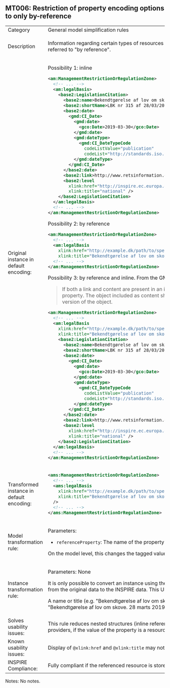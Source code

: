 ## MT006: Restriction of property encoding options to only by-reference

<table>
<tr>
<td>Category</td>
<td>General model simplification rules</td>
</tr>
<tr>
<td>Description</td>
<td><p>Information regarding certain types of resources is typically accessible through an external register or non-INSPIRE online application. Those resources should be referred to "by reference".</p>
</td>
</tr>
<tr>
<td>Original instance in default encoding:</td>
<td>
<p>Possibility 1: inline</p>

```xml
<am:ManagementRestrictionOrRegulationZone>
  <!-- ... -->
  <am:legalBasis>
    <base2:LegislationCitation>
      <base2:name>Bekendtgørelse af lov om skove</base2:name>
      <base2:shortName>LBK nr 315 af 28/03/2019</base2:shortName>
      <base2:date>
        <gmd:CI_Date>
          <gmd:date>
            <gco:Date>2019-03-30</gco:Date>
          </gmd:date>
          <gmd:dateType>
            <gmd:CI_DateTypeCode
              codeListValue="publication"
              codeList="http://standards.iso.org/ittf/PubliclyAvailableStandards/ISO_19139_Schemas/resources/codelist/ML_gmxCodelists.xml#CI_DateTypeCode" />
          </gmd:dateType>
        </gmd:CI_Date>
      </base2:date>
      <base2:link>http://www.retsinformation.dk/eli/lta/2019/315/dan/pdf</base2:link>
      <base2:level
        xlink:href="http://inspire.ec.europa.eu/codelist/LegislationLevelValue/national"
        xlink:title="national" />
    </base2:LegislationCitation>
  </am:legalBasis>
  <!-- ... -->
</am:ManagementRestrictionOrRegulationZone>
```

<p>Possibility 2: by reference</p>

```xml
<am:ManagementRestrictionOrRegulationZone>
  <!-- ... -->
  <am:legalBasis
    xlink:href="http://example.dk/path/to/specific/law/resource"
    xlink:title="Bekendtgørelse af lov om skove" />
  <!-- ... -->
</am:ManagementRestrictionOrRegulationZone>
```

<p>Possibility 3: by reference and inline. From the GML standard:</p>

<blockquote>If both a link and content are present in an instance of a property element, then the object found by traversing the xlink:href link shall be the normative value of the property. The object included as content shall be used by the data recipient only if the remote instance cannot be resolved; this may be considered to be a "cached" version of the object.</blockquote>

```xml
<am:ManagementRestrictionOrRegulationZone>
  <!-- ... -->
  <am:legalBasis
    xlink:href="http://example.dk/path/to/specific/law/resource"
    xlink:title="Bekendtgørelse af lov om skove">
    <base2:LegislationCitation>
      <base2:name>Bekendtgørelse af lov om skove</base2:name>
      <base2:shortName>LBK nr 315 af 28/03/2019</base2:shortName>
      <base2:date>
        <gmd:CI_Date>
          <gmd:date>
            <gco:Date>2019-03-30</gco:Date>
          </gmd:date>
          <gmd:dateType>
            <gmd:CI_DateTypeCode
              codeListValue="publication"
              codeList="http://standards.iso.org/ittf/PubliclyAvailableStandards/ISO_19139_Schemas/resources/codelist/ML_gmxCodelists.xml#CI_DateTypeCode" />
          </gmd:dateType>
        </gmd:CI_Date>
      </base2:date>
      <base2:link>http://www.retsinformation.dk/eli/lta/2019/315/dan/pdf</base2:link>
      <base2:level
        xlink:href="http://inspire.ec.europa.eu/codelist/LegislationLevelValue/national"
        xlink:title="national" />
    </base2:LegislationCitation>
  </am:legalBasis>
  <!-- ... -->
</am:ManagementRestrictionOrRegulationZone>
```

</td>
</tr>
<tr>
<td>Transformed instance in default encoding:</td>
<td>

```xml
<ams:ManagementRestrictionOrRegulationZone>
  <!-- ... -->
  <ams:legalBasis
    xlink:href="http://example.dk/path/to/specific/law/resource"
    xlink:title="Bekendtgørelse af lov om skove"
  />
  <!-- ... -->
</ams:ManagementRestrictionOrRegulationZone>
```

</td>
</tr>
<tr>
<td>Model transformation rule: </td>
<td>
    <p>Parameters:</p>
    <ul>
        <li><code>referenceProperty</code>: The name of the property which to change to a reference.</li>
    </ul>
    <p>On the model level, this changes the tagged value <code>inlineOrByReference</code> to have the value <code>byReference</code> on the property.</p>
</td>
</tr>
<tr>
<td>Instance transformation rule:</td>
<td><p>Parameters: None</p>
    <p>It is only possible to convert an instance using the "inline" pattern when a URL to the related resource is present in the original data or can be added upon transformation from the original data to the INSPIRE data. This URL must be inserted in <code>@xlink:href</code>.</p>
    <p>A name or title (e.g. "Bekendtgørelse af lov om skove"), or even a full-blown bibliographic reference in the case of objects that are information resources (e.g. "Bekendtgørelse af lov om skove. 28 marts 2019. LBK nr 315."), if present, may be inserted in <code>@xlink:title</code>.</p>
    </td>
</tr>
<tr>
<td>Solves usability issues:</td>
<td>This rule reduces nested structures (inline referencing causes nested structures with many levels). It also reduces implementation effort of and duplication of data by data providers, if the value of the property is a resource managed by another data provider.</td>
</tr>
<tr>
<td>Known usability issues:</td>
<td>Display of <code>@xlink:href</code> and <code>@xlink:title</code> may not be supported in all clients. However, this is the same problem as for code lists, which are widely used in INSPIRE.</td>
</tr>
<tr>
<td>INSPIRE Compliance:</td>
<td>Fully compliant if the referenced resource is stored in an external register or non-INSPIRE online application.</td>
</tr>
</table>

Notes: No notes.
